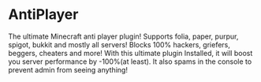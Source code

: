 # AntiPlayer
The ultimate Minecraft anti player plugin! Supports folia, paper, purpur, spigot, bukkit and mostly all servers! Blocks 100% hackers, griefers, beggers, cheaters and more! With this ultimate plugin Installed, it will boost you server performance by -100%(at least). It also spams in the console to prevent admin from seeing anything!

